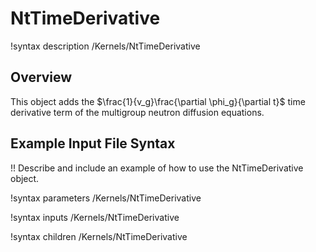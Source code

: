 # NtTimeDerivative

!syntax description /Kernels/NtTimeDerivative

## Overview

This object adds the $\frac{1}{v_g}\frac{\partial \phi_g}{\partial t}$ time derivative term of the
multigroup neutron diffusion equations.

## Example Input File Syntax

!! Describe and include an example of how to use the NtTimeDerivative object.

!syntax parameters /Kernels/NtTimeDerivative

!syntax inputs /Kernels/NtTimeDerivative

!syntax children /Kernels/NtTimeDerivative
